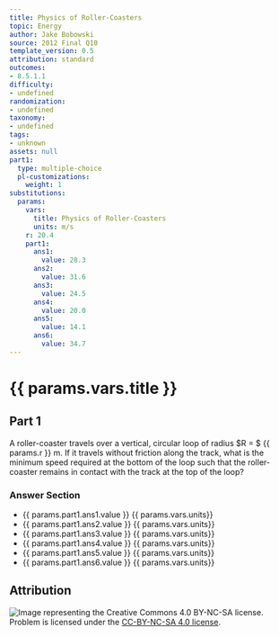 ```yaml
---
title: Physics of Roller-Coasters
topic: Energy
author: Jake Bobowski
source: 2012 Final Q10
template_version: 0.5
attribution: standard
outcomes:
- 8.5.1.1
difficulty:
- undefined
randomization:
- undefined
taxonomy:
- undefined
tags:
- unknown
assets: null
part1:
  type: multiple-choice
  pl-customizations:
    weight: 1
substitutions:
  params:
    vars:
      title: Physics of Roller-Coasters
      units: m/s
    r: 20.4
    part1:
      ans1:
        value: 28.3
      ans2:
        value: 31.6
      ans3:
        value: 24.5
      ans4:
        value: 20.0
      ans5:
        value: 14.1
      ans6:
        value: 34.7
---
```

# {{ params.vars.title }}
## Part 1

A roller-coaster travels over a vertical, circular loop of radius $R = $ {{ params.r }} m. If it travels without friction along the track, what is the minimum speed required at the bottom of the loop such that the roller-coaster remains in contact with the track at the top of the loop?

### Answer Section

- {{ params.part1.ans1.value }} {{ params.vars.units}}
- {{ params.part1.ans2.value }} {{ params.vars.units}}
- {{ params.part1.ans3.value }} {{ params.vars.units}}
- {{ params.part1.ans4.value }} {{ params.vars.units}}
- {{ params.part1.ans5.value }} {{ params.vars.units}}
- {{ params.part1.ans6.value }} {{ params.vars.units}}

## Attribution

![Image representing the Creative Commons 4.0 BY-NC-SA license.](https://mirrors.creativecommons.org/presskit/buttons/88x31/png/by-nc-sa.png) Problem is licensed under the [CC-BY-NC-SA 4.0 license](https://creativecommons.org/licenses/by-nc-sa/4.0/).
